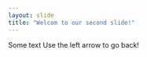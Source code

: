 ```yaml
---
layout: slide
title: "Welcom to our second slide!"
---
```

Some text
Use the left arrow to go back!
